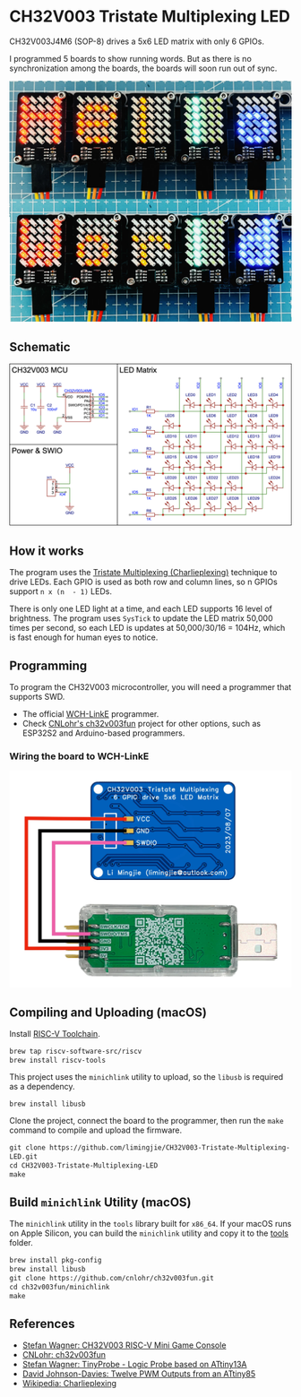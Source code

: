 # CH32V003 Tristate Multiplexing LED

CH32V003J4M6 (SOP-8) drives a 5x6 LED matrix with only 6 GPIOs.

I programmed 5 boards to show running words. But as there is no synchronization among the boards, the boards will soon run out of sync.

![Five Boards](images/CH32V003_Tristate_Multiplexing_LED_Five_Boards.webp)

## Schematic

![Schematic](images/CH32V003_Tristate_Multiplexing_LED_Schematic.png)

## How it works

The program uses the [Tristate Multiplexing (Charlieplexing)](https://en.wikipedia.org/wiki/Charlieplexing) technique to drive LEDs. Each GPIO is used as both row and column lines, so n GPIOs support `n x (n  - 1)` LEDs.

There is only one LED light at a time, and each LED supports 16 level of brightness. The program uses `SysTick` to update the LED matrix 50,000 times per second, so each LED is updates at 50,000/30/16 = 104Hz, which is fast enough for human eyes to notice.

## Programming

To program the CH32V003 microcontroller, you will need a programmer that supports SWD.

- The official [WCH-LinkE](https://www.wch-ic.com/products/WCH-Link.html) programmer.
- Check [CNLohr's ch32v003fun](https://github.com/cnlohr/ch32v003fun) project for other options, such as ESP32S2 and Arduino-based programmers.

### Wiring the board to WCH-LinkE

![CH32V003 Upload Firmware Wiring](images/CH32V003_Upload_Firmware_Wiring.webp)

## Compiling and Uploading (macOS)

Install [RISC-V Toolchain](https://github.com/riscv-software-src/homebrew-riscv).

```shell
brew tap riscv-software-src/riscv
brew install riscv-tools
```

This project uses the `minichlink` utility to upload, so the `libusb` is required as a dependency.

```shell
brew install libusb
```

Clone the project, connect the board to the programmer, then run the `make` command to compile and upload the firmware.

```shell
git clone https://github.com/limingjie/CH32V003-Tristate-Multiplexing-LED.git
cd CH32V003-Tristate-Multiplexing-LED
make
```

## Build `minichlink` Utility (macOS)

The `minichlink` utility in the `tools` library built for `x86_64`. If your macOS runs on Apple Silicon, you can build the `minichlink` utility and copy it to the [tools](https://github.com/limingjie/CH32V003-Tristate-Multiplexing-LED/tree/main/tools) folder.

```shell
brew install pkg-config
brew install libusb
git clone https://github.com/cnlohr/ch32v003fun.git
cd ch32v003fun/minichlink
make
```

## References

- [Stefan Wagner: CH32V003 RISC-V Mini Game Console](https://github.com/wagiminator/CH32V003-GameConsole)
- [CNLohr: ch32v003fun](https://github.com/cnlohr/ch32v003fun)
- [Stefan Wagner: TinyProbe - Logic Probe based on ATtiny13A](https://github.com/wagiminator/ATtiny13-TinyProbe)
- [David Johnson-Davies: Twelve PWM Outputs from an ATtiny85](http://www.technoblogy.com/show?2H0K)
- [Wikipedia: Charlieplexing](https://en.wikipedia.org/wiki/Charlieplexing)
